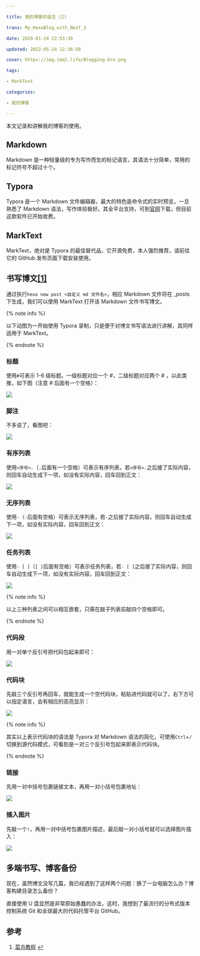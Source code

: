 ```yaml
---

title: 我的博客的诞生（三）

trans: My_HexoBlog_with_NexT_3

date: 2020-01-24 22:53:39

updated: 2022-05-24 12:36:58

cover: https://img.imql.life/Blogging-bro.png

tags:

- MarkText

categories:

- 我的博客

---
```


本文记录和讲解我的博客的使用。

<!-- more -->

## Markdown

Markdown 是一种轻量级的专为写作而生的标记语言，其语法十分简单，常用的标记符号不超过十个。

## Typora

Typora 是一个 Markdown 文件编辑器，最大的特色是命令式的实时预览，一旦熟悉了 Markdown 语法，写作体验极好。其全平台支持，可到[官网](https://typora.io/)下载，但目前这款软件已开始收费。

## MarkText

MarkText，绝对是 Typora 的最佳替代品，它开源免费，本人强烈推荐，请前往它的 GitHub 发布页面下载安装使用。

## 书写博文[[1]](#参考)

通过执行`hexo new post <自定义 md 文件名>`，相应 Markdown 文件将在 \_posts 下生成，我们可以使用 MarkText 打开该 Markdown 文件书写博文。

{% note info %}

以下动图为一开始使用 Typora 录制，只是便于对博文书写语法进行讲解，其同样适用于 MarkText。

{% endnote %}

### 标题

使用`#`可表示 1-6 级标题。一级标题对应一个 #，二级标题对应两个 # ，以此类推，如下图（注意 # 后面有一个空格）：

![](https://img.imql.life/illustrations/ltDjmqAhp6lQQdcR1JErvay8UKvA.gif)

### 脚注

不多说了，看图吧：

![](https://img.imql.life/illustrations/FhrPwDehalo2wtc5jriASYKMxWC3.gif)

### 有序列表

使用`<序号>.`（`.`后面有一个空格）可表示有序列表，若`<序号>.`之后接了实际内容，则回车自动生成下一项，如没有实际内容，回车回到正文：

![](https://img.imql.life/illustrations/li4r22cphbXyUL3yrChCDFwXSXq7.gif)

### 无序列表

使用`-`（`-`后面有空格）可表示无序列表，若`-`之后接了实际内容，则回车自动生成下一项，如没有实际内容，回车回到正文：

![](https://img.imql.life/illustrations/lvbseBjD91sQYwpT-9BZRglZuxLK.gif)

### 任务列表

使用`- [ ]`（`[ ]`后面有空格）可表示任务列表，若`- [ ]`之后接了实际内容，则回车自动生成下一项，如没有实际内容，回车回到正文：

![](https://img.imql.life/illustrations/luotfSjgtYyPxXoA0_kQZ48dIuP6.gif)

{% note info %}

以上三种列表之间可以相互嵌套，只需在敲子列表前敲四个空格即可。

{% endnote %}

### 代码段

用一对单个反引号把代码包起来即可：

![](https://img.imql.life/illustrations/FqmzF9Wwohcf8u595B9pj4rHQhAz.gif)

### 代码块

先敲三个反引号再回车，就能生成一个空代码块，粘贴进代码就可以了，右下方可以指定语言，会有相应的高亮显示：

![](https://img.imql.life/illustrations/FpodCrnI0RcoQglG2y_o-8KyZkDE.gif)

{% note info %}

其实以上表示代码块的语法是 Typora 对 Markdown 语法的简化，可使用`Ctrl`+`/`切换到源代码模式，可看到是一对三个反引号包起来即表示代码块。

{% endnote %}

### 链接

先用一对中括号包裹链接文本，再用一对小括号包裹地址：

![](https://img.imql.life/illustrations/FgRyUpa5S6ih0H2f9Nje8c7UjG37.gif)

### 插入图片

先敲一个`!`，再用一对中括号包裹图片描述，最后敲一对小括号就可以选择图片插入：

![](https://img.imql.life/illustrations/FiT0BpjGxC9EWDM2fyfdvRF3a2zH.gif)

## 多端书写、博客备份

现在，虽然博文没写几篇，我已经遇到了这样两个问题：换了一台电脑怎么办？博客构建目录怎么备份？

直接使用 U 盘显然是非常原始愚蠢的办法，这时，我想到了最流行的分布式版本控制系统 Git 和全球最大的代码托管平台 GitHub。

## 参考

1. [菜鸟教程](https://www.runoob.com/markdown/md-tutorial.html) [↩︎](#书写博文-1)
